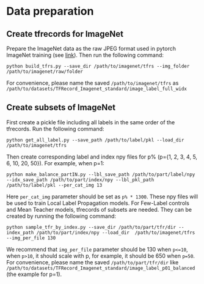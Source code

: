 # Data preparation

## Create tfrecords for ImageNet

Prepare the ImageNet data as the raw JPEG format used in pytorch ImageNet training (see [link](https://github.com/pytorch/vision/blob/master/torchvision/datasets/imagenet.py)).
Then run the following command:
```
python build_tfrs.py --save_dir /path/to/imagenet/tfrs --img_folder /path/to/imagenet/raw/folder
```
For convenience, please name the saved `/path/to/imagenet/tfrs` as `/path/to/datasets/TFRecord_Imagenet_standard/image_label_full_widx`

## Create subsets of ImageNet

First create a pickle file including all labels in the same order of the tfrecords. Run the following command:
```
python get_all_label.py --save_path /path/to/label/pkl --load_dir /path/to/imagenet/tfrs
```

Then create corresponding label and index npy files for p% (p={1, 2, 3, 4, 5, 6, 10, 20, 50}). For example, when p=1:
```
python make_balance_partIN.py --lbl_save_path /path/to/part/label/npy --idx_save_path /path/to/part/index/npy --lbl_pkl_path /path/to/label/pkl --per_cat_img 13
```

Here `per_cat_img` parameter should be set as `p% * 1300`. These npy files will be used to train Local Label Propagation models.
For Few-Label controls and Mean Teacher models, tfrecords of subsets are needed. They can be created by running the following command:

```
python sample_tfr_by_index.py --save_dir /path/to/part/tfr/dir --index_path /path/to/part/index/npy --load_dir  /path/to/imagenet/tfrs --img_per_file 130
```

We recommend that `img_per_file` parameter should be 130 when `p<=10`, when `p>10`, it should scale with p, for example, it should be 650 when `p=50`.
For convenience, please name the saved `/path/to/part/tfr/dir` like `/path/to/datasets/TFRecord_Imagenet_standard/image_label_p01_balanced` (the example for p=1).
